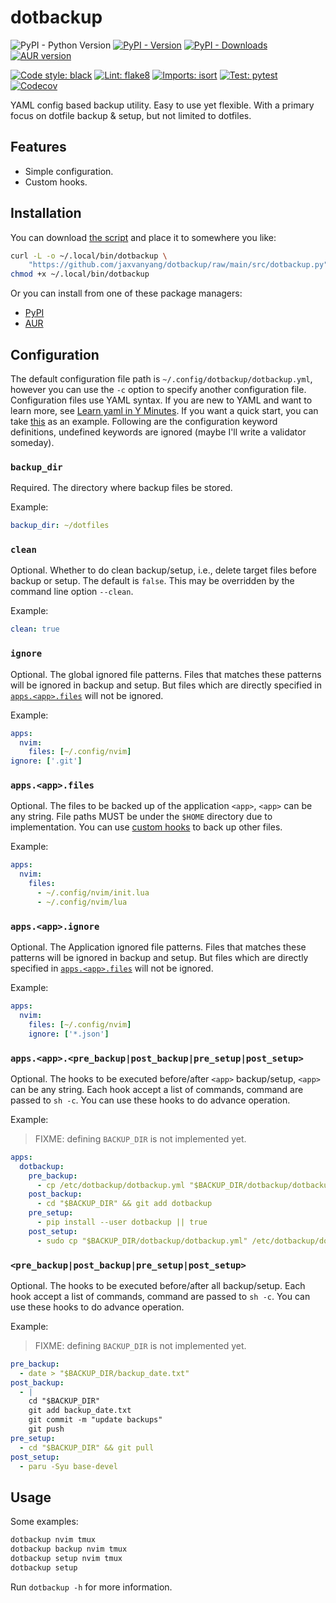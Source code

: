 # dotbackup

![PyPI - Python Version](https://img.shields.io/pypi/pyversions/dotbackup)
[![PyPI - Version](https://img.shields.io/pypi/v/dotbackup)](https://pypi.org/project/dotbackup)
[![PyPI - Downloads](https://img.shields.io/pypi/dm/dotbackup)](https://pypi.org/project/dotbackup)
[![AUR version](https://img.shields.io/aur/version/dotbackup)](https://aur.archlinux.org/packages/dotbackup)

[![Code style: black](https://img.shields.io/badge/code%20style-black-000000.svg)](https://github.com/psf/black)
[![Lint: flake8](https://img.shields.io/badge/lint-flake8-blueviolet)](https://github.com/PyCQA/flake8)
[![Imports: isort](https://img.shields.io/badge/%20imports-isort-%231674b1)](https://pycqa.github.io/isort)
[![Test: pytest](https://img.shields.io/badge/test-pytest-orange)](https://pytest.org)
[![Codecov](https://codecov.io/gh/jaxvanyang/dotbackup/graph/badge.svg)](https://codecov.io/gh/jaxvanyang/dotbackup)

YAML config based backup utility. Easy to use yet flexible. With a primary focus on
dotfile backup & setup, but not limited to dotfiles.

## Features

- Simple configuration.
- Custom hooks.

## Installation

You can download [the script](./src/dotbackup.py) and place it to somewhere you like:

```bash
curl -L -o ~/.local/bin/dotbackup \
    "https://github.com/jaxvanyang/dotbackup/raw/main/src/dotbackup.py"
chmod +x ~/.local/bin/dotbackup
```

Or you can install from one of these package managers:

- [PyPI](https://pypi.org/project/dotbackup)
- [AUR](https://aur.archlinux.org/packages/dotbackup)

## Configuration

The default configuration file path is `~/.config/dotbackup/dotbackup.yml`, however you
can use the `-c` option to specify another configuration file. Configuration files use
YAML syntax. If you are new to YAML and want to learn more, see [Learn yaml in Y Minutes](https://learnxinyminutes.com/docs/yaml).
If you want a quick start, you can take [this](./examples/dotbackup.yml) as an example.
Following are the configuration keyword definitions, undefined keywords are ignored
(maybe I'll write a validator someday).

### `backup_dir`

Required. The directory where backup files be stored.

Example:

```yaml
backup_dir: ~/dotfiles
```

### `clean`

Optional. Whether to do clean backup/setup, i.e., delete target files before backup or
setup. The default is `false`. This may be overridden by the command line option
`--clean`.

Example:

```yaml
clean: true
```

### `ignore`

Optional. The global ignored file patterns. Files that matches these patterns will be
ignored in backup and setup. But files which are directly specified in [`apps.<app>.files`](#appsappfiles)
will not be ignored.

Example:

```yaml
apps:
  nvim:
    files: [~/.config/nvim]
ignore: ['.git']
```

### `apps.<app>.files`

Optional. The files to be backed up of the application `<app>`, `<app>` can be any
string. File paths MUST be under the `$HOME` directory due to implementation. You can
use [custom hooks](#appsapppre_backuppost_backuppre_setuppost_setup) to back up other
files.

Example:

```yaml
apps:
  nvim:
    files:
      - ~/.config/nvim/init.lua
      - ~/.config/nvim/lua
```

### `apps.<app>.ignore`

Optional. The Application ignored file patterns. Files that matches these patterns will
be ignored in backup and setup. But files which are directly specified in [`apps.<app>.files`](#appsappfiles)
will not be ignored.

Example:

```yaml
apps:
  nvim:
    files: [~/.config/nvim]
    ignore: ['*.json']
```

### `apps.<app>.<pre_backup|post_backup|pre_setup|post_setup>`

Optional. The hooks to be executed before/after `<app>` backup/setup, `<app>` can be any
string. Each hook accept a list of commands, command are passed to `sh -c`. You can use
these hooks to do advance operation.

Example:

> FIXME: defining `BACKUP_DIR` is not implemented yet.

```yaml
apps:
  dotbackup:
    pre_backup:
      - cp /etc/dotbackup/dotbackup.yml "$BACKUP_DIR/dotbackup/dotbackup.yml"
    post_backup:
      - cd "$BACKUP_DIR" && git add dotbackup
    pre_setup:
      - pip install --user dotbackup || true
    post_setup:
      - sudo cp "$BACKUP_DIR/dotbackup/dotbackup.yml" /etc/dotbackup/dotbackup.yml
```

### `<pre_backup|post_backup|pre_setup|post_setup>`

Optional. The hooks to be executed before/after all backup/setup. Each hook accept a
list of commands, command are passed to `sh -c`. You can use these hooks to do advance
operation.

Example:

> FIXME: defining `BACKUP_DIR` is not implemented yet.

```yaml
pre_backup:
  - date > "$BACKUP_DIR/backup_date.txt"
post_backup:
  - |
    cd "$BACKUP_DIR"
    git add backup_date.txt
    git commit -m "update backups"
    git push
pre_setup:
  - cd "$BACKUP_DIR" && git pull
post_setup:
  - paru -Syu base-devel
```

## Usage

Some examples:

```bash
dotbackup nvim tmux
dotbackup backup nvim tmux
dotbackup setup nvim tmux
dotbackup setup
```

Run `dotbackup -h` for more information.
